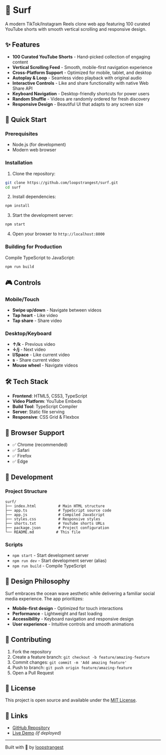 # 🌊 Surf

A modern TikTok/Instagram Reels clone web app featuring 100 curated YouTube shorts with smooth vertical scrolling and responsive design.

## ✨ Features

- **100 Curated YouTube Shorts** - Hand-picked collection of engaging content
- **Vertical Scrolling Feed** - Smooth, mobile-first navigation experience
- **Cross-Platform Support** - Optimized for mobile, tablet, and desktop
- **Autoplay & Loop** - Seamless video playback with original audio
- **Interactive Controls** - Like and share functionality with native Web Share API
- **Keyboard Navigation** - Desktop-friendly shortcuts for power users
- **Random Shuffle** - Videos are randomly ordered for fresh discovery
- **Responsive Design** - Beautiful UI that adapts to any screen size

## 🚀 Quick Start

### Prerequisites
- Node.js (for development)
- Modern web browser

### Installation

1. Clone the repository:
```bash
git clone https://github.com/loopstrangest/surf.git
cd surf
```

2. Install dependencies:
```bash
npm install
```

3. Start the development server:
```bash
npm start
```

4. Open your browser to `http://localhost:8000`

### Building for Production

Compile TypeScript to JavaScript:
```bash
npm run build
```

## 🎮 Controls

### Mobile/Touch
- **Swipe up/down** - Navigate between videos
- **Tap heart** - Like video
- **Tap share** - Share video

### Desktop/Keyboard
- **↑/k** - Previous video
- **↓/j** - Next video  
- **l/Space** - Like current video
- **s** - Share current video
- **Mouse wheel** - Navigate videos

## 🛠️ Tech Stack

- **Frontend**: HTML5, CSS3, TypeScript
- **Video Platform**: YouTube Embeds
- **Build Tool**: TypeScript Compiler
- **Server**: Static file serving
- **Responsive**: CSS Grid & Flexbox

## 📱 Browser Support

- ✅ Chrome (recommended)
- ✅ Safari
- ✅ Firefox
- ✅ Edge

## 🔧 Development

### Project Structure
```
surf/
├── index.html          # Main HTML structure
├── app.ts              # TypeScript source code
├── app.js              # Compiled JavaScript
├── styles.css          # Responsive styles
├── shorts.txt          # YouTube shorts URLs
├── package.json        # Project configuration
└── README.md          # This file
```

### Scripts
- `npm start` - Start development server
- `npm run dev` - Start development server (alias)
- `npm run build` - Compile TypeScript

## 🌊 Design Philosophy

Surf embraces the ocean wave aesthetic while delivering a familiar social media experience. The app prioritizes:

- **Mobile-first design** - Optimized for touch interactions
- **Performance** - Lightweight and fast loading
- **Accessibility** - Keyboard navigation and responsive design
- **User experience** - Intuitive controls and smooth animations

## 🤝 Contributing

1. Fork the repository
2. Create a feature branch: `git checkout -b feature/amazing-feature`
3. Commit changes: `git commit -m 'Add amazing feature'`
4. Push to branch: `git push origin feature/amazing-feature`
5. Open a Pull Request

## 📄 License

This project is open source and available under the [MIT License](LICENSE).

## 🔗 Links

- [GitHub Repository](https://github.com/loopstrangest/surf)
- [Live Demo](https://loopstrangest.github.io/surf) *(if deployed)*

---

Built with 🌊 by [loopstrangest](https://github.com/loopstrangest)